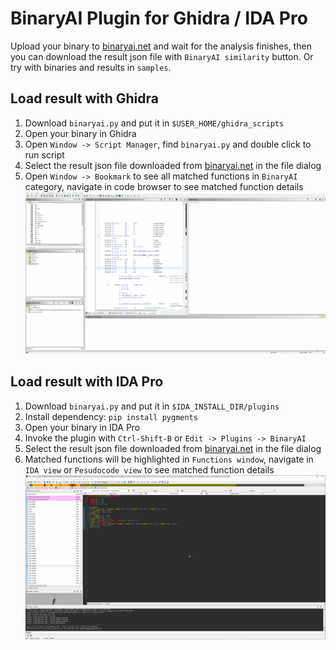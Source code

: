 # BinaryAI Plugin for Ghidra / IDA Pro

Upload your binary to [binaryai.net](https://www.binaryai.net) and wait for the analysis finishes, then you can download the result json file with `BinaryAI similarity` button.
Or try with binaries and results in `samples`.

## Load result with Ghidra
1. Download `binaryai.py` and put it in `$USER_HOME/ghidra_scripts`
2. Open your binary in Ghidra
3. Open `Window -> Script Manager`, find `binaryai.py` and double click to run script
4. Select the result json file downloaded from [binaryai.net](https://www.binaryai.net) in the file dialog
5. Open `Window -> Bookmark` to see all matched functions in `BinaryAI` category, navigate in code browser to see matched function details
![Ghidra](./imgs/ghidra.gif)

## Load result with IDA Pro
1. Download `binaryai.py` and put it in `$IDA_INSTALL_DIR/plugins`
2. Install dependency: `pip install pygments`
2. Open your binary in IDA Pro
3. Invoke the plugin with `Ctrl-Shift-B` or `Edit -> Plugins -> BinaryAI`
4. Select the result json file downloaded from [binaryai.net](https://www.binaryai.net) in the file dialog
5. Matched functions will be highlighted in `Functions window`, navigate in `IDA view` or `Pesudocode view` to see matched function details
![IDA](./imgs/ida.gif)